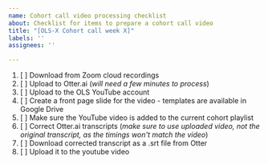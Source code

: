 ```yaml
---
name: Cohort call video processing checklist
about: Checklist for items to prepare a cohort call video
title: "[OLS-X Cohort call week X]"
labels: ''
assignees: ''

---
```


1. [ ] Download from Zoom cloud recordings
2. [ ] Upload to Otter.ai (_will need a few minutes to process_)
3. [ ] Upload to the OLS YouTube account
4. [ ] Create a front page slide for the video - templates are available in Google Drive
5. [ ] Make sure the YouTube video is added to the current cohort playlist
3. [ ] Correct Otter.ai transcripts (_make sure to use uploaded video, not the original transcript, as the timings won't match the video_)
7. [ ] Download corrected transcript as a .srt file from Otter
8. [ ] Upload it to the youtube video
